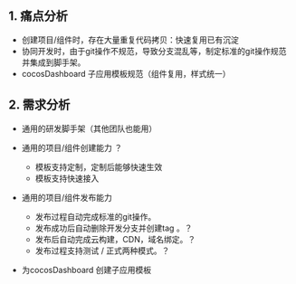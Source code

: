 ## 1. 痛点分析

* 创建项目/组件时，存在大量重复代码拷贝：快速复用已有沉淀
* 协同开发时，由于git操作不规范，导致分支混乱等，制定标准的git操作规范并集成到脚手架。
* cocosDashboard 子应用模板规范（组件复用，样式统一）

## 2. 需求分析

* 通用的研发脚手架（其他团队也能用）
* 通用的项目/组件创建能力 ？
  * 模板支持定制，定制后能够快速生效
  * 模板支持快速接入

* 通用的项目/组件发布能力
  * 发布过程自动完成标准的git操作。
  * 发布成功后自动删除开发分支并创建tag 。？
  * 发布后自动完成云构建，CDN，域名绑定。？
  * 发布过程支持测试 / 正式两种模式。？
* 为cocosDashboard 创建子应用模板